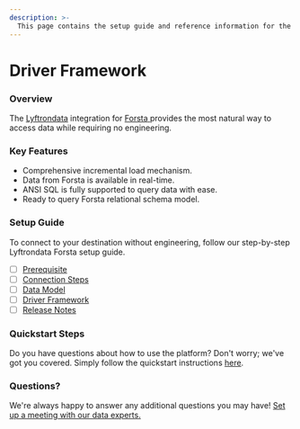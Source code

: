 ```yaml
---
description: >-
  This page contains the setup guide and reference information for the Forsta source connector.
---
```


# Driver Framework

### Overview

The [Lyftrondata](https://www.lyftrondata.com/) integration for [Forsta](https://www.lyftrondata.com/integration/forsta/)[ ](https://www.lyftrondata.com/integration/forsta/)provides the most natural way to access data while requiring no engineering.

### Key Features

* Comprehensive incremental load mechanism.
* Data from Forsta is available in real-time.&#x20;
* ANSI SQL is fully supported to query data with ease.
* Ready to query Forsta relational schema model.

### Setup Guide

To connect to your destination without engineering, follow our step-by-step Lyftrondata Forsta setup guide.

* [ ] [Prerequisite](../../marketing-analytics/forsta/prerequisite.md)
* [ ] [Connection Steps](../../marketing-analytics/forsta/connection-steps.md)
* [ ] [Data Model](../../marketing-analytics/forsta/data-model/)
* [ ] [Driver Framework](../../marketing-analytics/forsta/driver-framework/)
* [ ] [Release Notes](../../marketing-analytics/forsta/release-notes.md)

### Quickstart Steps

Do you have questions about how to use the platform? Don't worry; we've got you covered. Simply follow the quickstart instructions [here](../../../quickstart-steps.md).

### Questions? <a href="#questions" id="questions"></a>

We're always happy to answer any additional questions you may have! [Set up a meeting with our data experts.](https://www.lyftrondata.com/book-a-meeting/)


